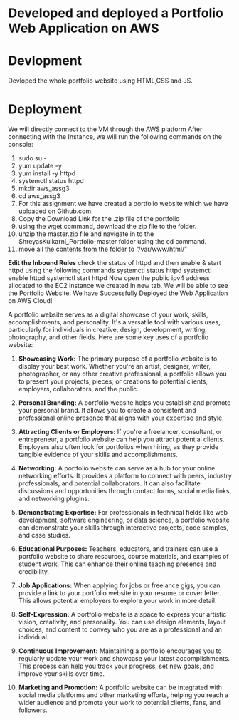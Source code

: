 # Developed and deployed a Portfolio Web Application on AWS
# Devlopment 
Devloped the whole portfolio website using HTML,CSS and JS.
# Deployment
We will directly connect to the VM through the AWS platform
After connecting with the Instance, we will run the following commands on the console:
1. sudo su -
2. yum update -y
3. yum install -y httpd
4. systemctl status httpd
5. mkdir aws_assg3
6. cd aws_assg3
7. For this assignment we have created a portfolio website which we have uploaded on Github.com.
8. Copy the Download Link for the .zip file of the portfolio
9. using the wget command, download the zip file to the folder.
10. unzip the master.zip file and navigate in to the ShreyasKulkarni_Portfolio-master folder using the cd command.
11. move all the contents from the folder to “/var/www/html/”

**Edit the Inbound Rules**
check the status of httpd and then enable & start httpd using the following commands
  systemctl status httpd
  systemctl enable httpd
  systemctl start httpd
Now open the public ipv4 address allocated to the EC2 instance we created in new tab. We will be able to see the Portfolio Website.
We have Successfully Deployed the Web Application on AWS Cloud!


A portfolio website serves as a digital showcase of your work, skills, accomplishments, and personality. It's a versatile tool with various uses, particularly for individuals in creative, design, development, writing, photography, and other fields. Here are some key uses of a portfolio website:

1. **Showcasing Work:** The primary purpose of a portfolio website is to display your best work. Whether you're an artist, designer, writer, photographer, or any other creative professional, a portfolio allows you to present your projects, pieces, or creations to potential clients, employers, collaborators, and the public.

2. **Personal Branding:** A portfolio website helps you establish and promote your personal brand. It allows you to create a consistent and professional online presence that aligns with your expertise and style.

3. **Attracting Clients or Employers:** If you're a freelancer, consultant, or entrepreneur, a portfolio website can help you attract potential clients. Employers also often look for portfolios when hiring, as they provide tangible evidence of your skills and accomplishments.

4. **Networking:** A portfolio website can serve as a hub for your online networking efforts. It provides a platform to connect with peers, industry professionals, and potential collaborators. It can also facilitate discussions and opportunities through contact forms, social media links, and networking plugins.

5. **Demonstrating Expertise:** For professionals in technical fields like web development, software engineering, or data science, a portfolio website can demonstrate your skills through interactive projects, code samples, and case studies.

6. **Educational Purposes:** Teachers, educators, and trainers can use a portfolio website to share resources, course materials, and examples of student work. This can enhance their online teaching presence and credibility.

7. **Job Applications:** When applying for jobs or freelance gigs, you can provide a link to your portfolio website in your resume or cover letter. This allows potential employers to explore your work in more detail.

8. **Self-Expression:** A portfolio website is a space to express your artistic vision, creativity, and personality. You can use design elements, layout choices, and content to convey who you are as a professional and an individual.

9. **Continuous Improvement:** Maintaining a portfolio encourages you to regularly update your work and showcase your latest accomplishments. This process can help you track your progress, set new goals, and improve your skills over time.

10. **Marketing and Promotion:** A portfolio website can be integrated with social media platforms and other marketing efforts, helping you reach a wider audience and promote your work to potential clients, fans, and followers.

